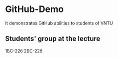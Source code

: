 # GitHub-Demo
It demonstrates GitHub abilities to students of VNTU

## Students' group at the lecture
1БС-22б
2БС-22б
